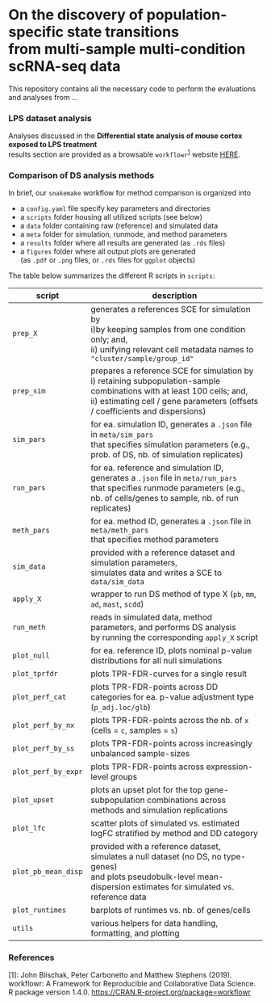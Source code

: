 # On the discovery of population-specific state transitions <br> from multi-sample multi-condition scRNA-seq data

This repository contains all the necessary code to perform the evaluations and analyses from ...

### LPS dataset analysis

Analyses discussed in the **Differential state analysis of mouse cortex exposed to LPS treatment**  
results section are provided as a browsable `workflowr`<sup>[1](#f1)</sup> website [HERE](http://htmlpreview.github.io/?https://github.com/HelenaLC/muscat-comparison/blob/master/MAGL/docs/index.html).

### Comparison of DS analysis methods

In brief, our `snakemake` workflow for method comparison is organized into

- a `config.yaml` file specify key parameters and directories
- a `scripts` folder housing all utilized scripts (see below)
- a `data` folder containing raw (reference) and simulated data
- a `meta` folder for simulation, runmode, and method parameters
- a `results` folder where all results are generated (as `.rds` files)
- a `figures` folder where all output plots are generated  
(as `.pdf` or `.png` files, or `.rds` files for `ggplot` objects)

The table below summarizes the different R scripts in `scripts`:

script      | description 
------------|------------------------------------------------
`prep_X`    | generates a references SCE for simulation by<br>i)by keeping samples from one condition only; and,<br>ii) unifying relevant cell metadata names to `"cluster/sample/group_id"`
`prep_sim` | prepares a reference SCE for simulation by<br>i) retaining subpopulation-sample combinations with at least 100 cells; and,<br>ii) estimating cell / gene parameters (offsets / coefficients and dispersions)
`sim_pars`  | for ea. simulation ID, generates a `.json` file in `meta/sim_pars`<br>that specifies simulation parameters (e.g., prob. of DS, nb. of simulation replicates)
`run_pars`  | for ea. reference and simulation ID, generates a `.json` file in `meta/run_pars`<br>that specifies runmode parameters (e.g., nb. of cells/genes to sample, nb. of run replicates) 
`meth_pars` | for ea. method ID, generates a `.json` file in `meta/meth_pars`<br>that specifies method parameters
`sim_data`  | provided with a reference dataset and simulation parameters,<br>simulates data and writes a SCE to `data/sim_data`
`apply_X`   | wrapper to run DS method of type X (`pb`, `mm`, `ad`, `mast`, `scdd`)
`run_meth`  | reads in simulated data, method parameters, and performs DS analysis<br>by running the corresponding `apply_X` script
`plot_null` | for ea. reference ID, plots nominal p-value distributions for all null simulations
`plot_tprfdr`       | plots TPR-FDR-curves for a single result
`plot_perf_cat`     | plots TPR-FDR-points across DD categories for ea. p-value adjustment type (`p_adj.loc/glb`)
`plot_perf_by_nx`   | plots TPR-FDR-points across the nb. of `x` (cells = `c`, samples = `s`)
`plot_perf_by_ss`   | plots TPR-FDR-points across increasingly unbalanced sample-sizes
`plot_perf_by_expr` | plots TPR-FDR-points across expression-level groups
`plot_upset`        | plots an upset plot for the top gene-subpopulation combinations across methods and simulation replications
`plot_lfc`          | scatter plots of simulated vs. estimated logFC stratified by method and DD category
`plot_pb_mean_disp` | provided with a reference dataset, simulates a null dataset (no DS, no type-genes)<br>and plots pseudobulk-level mean-dispersion estimates for simulated vs. reference data
`plot_runtimes`     | barplots of runtimes vs. nb. of genes/cells
`utils`     | various helpers for data handling, formatting, and plotting

### References

<a name="f1">[1]</a>:
John Blischak, Peter Carbonetto and Matthew Stephens (2019).  
workflowr: A Framework for Reproducible and Collaborative Data Science.  
R package version 1.4.0. https://CRAN.R-project.org/package=workflowr